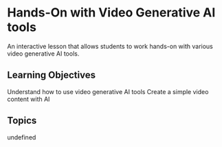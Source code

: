 # Hands-On with Video Generative AI tools

An interactive lesson that allows students to work hands-on with various video generative AI tools.

## Learning Objectives
Understand how to use video generative AI tools
Create a simple video content with AI

## Topics
undefined